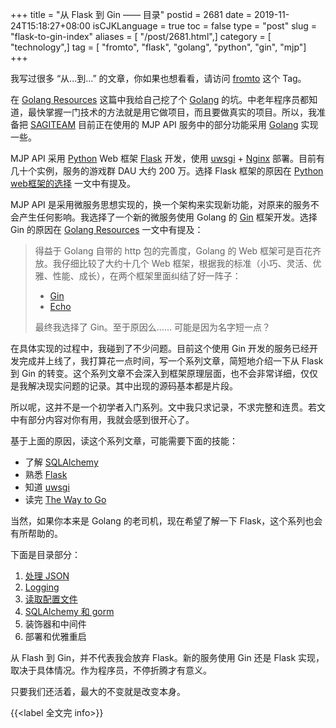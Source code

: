 +++
title = "从 Flask 到 Gin —— 目录"
postid = 2681
date = 2019-11-24T15:18:27+08:00
isCJKLanguage = true
toc = false
type = "post"
slug = "flask-to-gin-index"
aliases = [ "/post/2681.html",]
category = [ "technology",]
tag = [ "fromto", "flask", "golang", "python", "gin", "mjp"]
+++

我写过很多 “从...到...” 的文章，你如果也想看看，请访问 [fromto](/tag/fromto/) 这个 Tag。

在 [Golang Resources](post/golang-resources/) 这篇中我给自己挖了个 [Golang](/tag/golang/) 的坑。中老年程序员都知道，最快掌握一门技术的方法就是用它做项目，而且要做真实的项目。所以，我准备把 [SAGITEAM](/tag/sagiteam/) 目前正在使用的 MJP API 服务中的部分功能采用 [Golang](/tag/golang/) 实现一些。 <!--more-->

MJP API 采用 [Python](/tag/python/) Web 框架 [Flask](/tag/flask/) 开发，使用 [uwsgi](/tag/uwsgi/) + [Nginx](/tag/nginx/) 部署。目前有几十个实例，服务的游戏群 DAU 大约 200 万。选择 Flask 框架的原因在 [Python web框架的选择](/post/python_web_frameworks/) 一文中有提及。

MJP API 是采用微服务思想实现的，换一个架构来实现新功能，对原来的服务不会产生任何影响。我选择了一个新的微服务使用 Golang 的 [Gin](/tag/gin/) 框架开发。选择 Gin 的原因在 [Golang Resources](/post/golang-resources/) 一文中有提及：

> 得益于 Golang 自带的 http 包的完善度，Golang 的 Web 框架可是百花齐放。我仔细比较了大约十几个 Web 框架，根据我的标准（小巧、灵活、优雅、性能、成长），在两个框架里面纠结了好一阵子：
>
> - [Gin](https://gin-gonic.com/)
> - [Echo](https://echo.labstack.com/)
>
> 最终我选择了 Gin。至于原因么…… 可能是因为名字短一点？

在具体实现的过程中，我碰到了不少问题。目前这个使用 Gin 开发的服务已经开发完成并上线了，我打算花一点时间，写一个系列文章，简短地介绍一下从 Flask 到 Gin 的转变。这个系列文章不会深入到框架原理层面，也不会非常详细，仅仅是我解决现实问题的记录。其中出现的源码基本都是片段。

所以呢，这并不是一个初学者入门系列。文中我只求记录，不求完整和连贯。若文中有部分内容对你有用，我就会感到很开心了。

基于上面的原因，读这个系列文章，可能需要下面的技能：

- 了解 [SQLAlchemy](/tag/sqlalchemy/)
- 熟悉 [Flask](/tag/flask/)
- 知道 [uwsgi](/tag/uwsgi/)
- 读完 [The Way to Go](https://github.com/unknwon/the-way-to-go_ZH_CN)

当然，如果你本来是 Golang 的老司机，现在希望了解一下 Flask，这个系列也会有所帮助的。

下面是目录部分：

1. [处理 JSON](/post/flask-to-gin-json/)
2. [Logging](/post/flask-to-gin-logging/)
3. [读取配置文件](/post/flask-to-gin-read-config-file/)
4. [SQLAlchemy 和 gorm](/post/flask-to-gin-sqlalchemy-gorm/)
5. 装饰器和中间件
6. 部署和优雅重启

从 Flash 到 Gin，并不代表我会放弃 Flask。新的服务使用 Gin 还是 Flask 实现，取决于具体情况。作为程序员，不停折腾才有意义。

只要我们还活着，最大的不变就是改变本身。

{{<label 全文完 info>}}